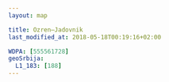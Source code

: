 ```yaml
---
layout: map

title: Ozren–Jadovnik
last_modified_at: 2018-05-18T00:19:16+02:00

WDPA: [555561728]
geoSrbija:
  L1_183: [188]
---
```

